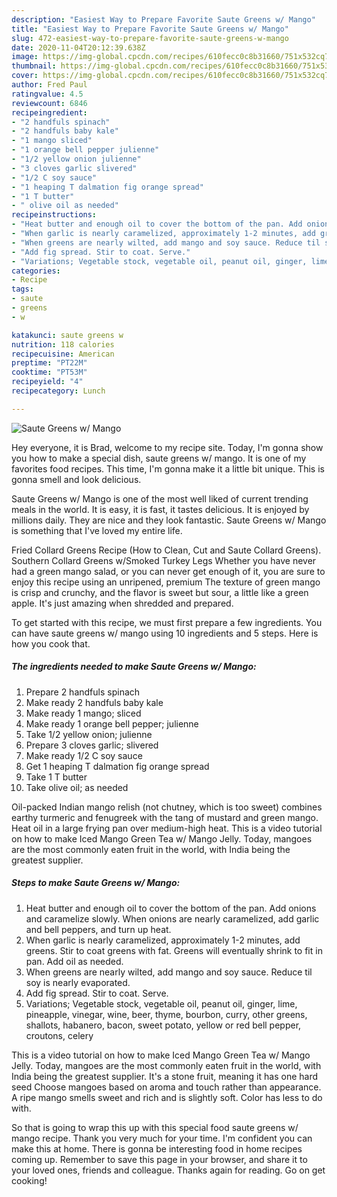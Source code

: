 ```yaml
---
description: "Easiest Way to Prepare Favorite Saute Greens w/ Mango"
title: "Easiest Way to Prepare Favorite Saute Greens w/ Mango"
slug: 472-easiest-way-to-prepare-favorite-saute-greens-w-mango
date: 2020-11-04T20:12:39.638Z
image: https://img-global.cpcdn.com/recipes/610fecc0c8b31660/751x532cq70/saute-greens-w-mango-recipe-main-photo.jpg
thumbnail: https://img-global.cpcdn.com/recipes/610fecc0c8b31660/751x532cq70/saute-greens-w-mango-recipe-main-photo.jpg
cover: https://img-global.cpcdn.com/recipes/610fecc0c8b31660/751x532cq70/saute-greens-w-mango-recipe-main-photo.jpg
author: Fred Paul
ratingvalue: 4.5
reviewcount: 6846
recipeingredient:
- "2 handfuls spinach"
- "2 handfuls baby kale"
- "1 mango sliced"
- "1 orange bell pepper julienne"
- "1/2 yellow onion julienne"
- "3 cloves garlic slivered"
- "1/2 C soy sauce"
- "1 heaping T dalmation fig orange spread"
- "1 T butter"
- " olive oil as needed"
recipeinstructions:
- "Heat butter and enough oil to cover the bottom of the pan. Add onions and caramelize slowly. When onions are nearly caramelized, add garlic and bell peppers, and turn up heat."
- "When garlic is nearly caramelized, approximately 1-2 minutes, add greens. Stir to coat greens with fat. Greens will eventually shrink to fit in pan. Add oil as needed."
- "When greens are nearly wilted, add mango and soy sauce. Reduce til soy is nearly evaporated."
- "Add fig spread. Stir to coat. Serve."
- "Variations; Vegetable stock, vegetable oil, peanut oil, ginger, lime, pineapple, vinegar, wine, beer, thyme, bourbon, curry, other greens, shallots, habanero, bacon, sweet potato, yellow or red bell pepper, croutons, celery"
categories:
- Recipe
tags:
- saute
- greens
- w

katakunci: saute greens w 
nutrition: 118 calories
recipecuisine: American
preptime: "PT22M"
cooktime: "PT53M"
recipeyield: "4"
recipecategory: Lunch

---
```



![Saute Greens w/ Mango](https://img-global.cpcdn.com/recipes/610fecc0c8b31660/751x532cq70/saute-greens-w-mango-recipe-main-photo.jpg)

Hey everyone, it is Brad, welcome to my recipe site. Today, I'm gonna show you how to make a special dish, saute greens w/ mango. It is one of my favorites food recipes. This time, I'm gonna make it a little bit unique. This is gonna smell and look delicious.

Saute Greens w/ Mango is one of the most well liked of current trending meals in the world. It is easy, it is fast, it tastes delicious. It is enjoyed by millions daily. They are nice and they look fantastic. Saute Greens w/ Mango is something that I've loved my entire life.

Fried Collard Greens Recipe (How to Clean, Cut and Saute Collard Greens). Southern Collard Greens w/Smoked Turkey Legs Whether you have never had a green mango salad, or you can never get enough of it, you are sure to enjoy this recipe using an unripened, premium The texture of green mango is crisp and crunchy, and the flavor is sweet but sour, a little like a green apple. It&#39;s just amazing when shredded and prepared.


To get started with this recipe, we must first prepare a few ingredients. You can have saute greens w/ mango using 10 ingredients and 5 steps. Here is how you cook that.

<!--inarticleads1-->

##### The ingredients needed to make Saute Greens w/ Mango:

1. Prepare 2 handfuls spinach
1. Make ready 2 handfuls baby kale
1. Make ready 1 mango; sliced
1. Make ready 1 orange bell pepper; julienne
1. Take 1/2 yellow onion; julienne
1. Prepare 3 cloves garlic; slivered
1. Make ready 1/2 C soy sauce
1. Get 1 heaping T dalmation fig orange spread
1. Take 1 T butter
1. Take  olive oil; as needed


Oil-packed Indian mango relish (not chutney, which is too sweet) combines earthy turmeric and fenugreek with the tang of mustard and green mango. Heat oil in a large frying pan over medium-high heat. This is a video tutorial on how to make Iced Mango Green Tea w/ Mango Jelly. Today, mangoes are the most commonly eaten fruit in the world, with India being the greatest supplier. 

<!--inarticleads2-->

##### Steps to make Saute Greens w/ Mango:

1. Heat butter and enough oil to cover the bottom of the pan. Add onions and caramelize slowly. When onions are nearly caramelized, add garlic and bell peppers, and turn up heat.
1. When garlic is nearly caramelized, approximately 1-2 minutes, add greens. Stir to coat greens with fat. Greens will eventually shrink to fit in pan. Add oil as needed.
1. When greens are nearly wilted, add mango and soy sauce. Reduce til soy is nearly evaporated.
1. Add fig spread. Stir to coat. Serve.
1. Variations; Vegetable stock, vegetable oil, peanut oil, ginger, lime, pineapple, vinegar, wine, beer, thyme, bourbon, curry, other greens, shallots, habanero, bacon, sweet potato, yellow or red bell pepper, croutons, celery


This is a video tutorial on how to make Iced Mango Green Tea w/ Mango Jelly. Today, mangoes are the most commonly eaten fruit in the world, with India being the greatest supplier. It&#39;s a stone fruit, meaning it has one hard seed Choose mangoes based on aroma and touch rather than appearance. A ripe mango smells sweet and rich and is slightly soft. Color has less to do with. 

So that is going to wrap this up with this special food saute greens w/ mango recipe. Thank you very much for your time. I'm confident you can make this at home. There is gonna be interesting food in home recipes coming up. Remember to save this page in your browser, and share it to your loved ones, friends and colleague. Thanks again for reading. Go on get cooking!
